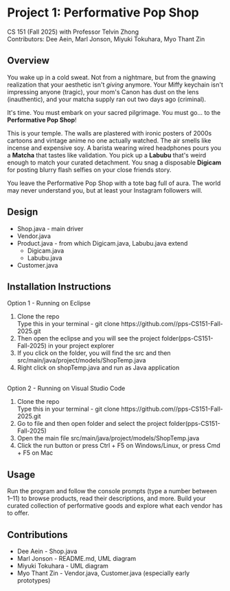 # Project 1: Performative Pop Shop
CS 151 (Fall 2025) with Professor Telvin Zhong<br>
Contributors: Dee Aein, Marl Jonson, Miyuki Tokuhara, Myo Thant Zin<br>

## Overview
You wake up in a cold sweat. Not from a nightmare, but from the gnawing realization that your aesthetic isn't <i>giving</i> anymore. Your Miffy keychain isn't impressing anyone (tragic), your mom's Canon has dust on the lens (inauthentic), and your matcha supply ran out two days ago (criminal).

It's time. You must embark on your sacred pilgrimage. You must go… to the <b>Performative Pop Shop</b>!

This is your temple. The walls are plastered with ironic posters of 2000s cartoons and vintage anime no one actually watched. The air smells like incense and expensive soy. A barista wearing wired headphones pours you a <b>Matcha</b> that tastes like validation. You pick up a <b>Labubu</b> that's weird enough to match your curated detachment. You snag a disposable <b>Digicam</b> for posting blurry flash selfies on your close friends story.

You leave the Performative Pop Shop with a tote bag full of aura. The world may never understand you, but at least your Instagram followers will.

## Design
<ul>
  <li>Shop.java - main driver</li>
  <li>Vendor.java</li>
  <li>Product.java - from which Digicam.java, Labubu.java extend
    <ul>
      <li>Digicam.java</li>
      <li>Labubu.java</li>
    </ul>
  </li>
  <li>Customer.java</li>
</ul>

## Installation Instructions
Option 1 - Running on Eclipse
<ol>
  <li>Clone the repo</li>
  Type this in your terminal - git clone https://github.com/<your-username>/pps-CS151-Fall-2025.git
  <li>Then open the eclipse and you will see the project folder(pps-CS151-Fall-2025) in your project explorer</li>
  <li>If you click on the folder, you will find the src and then src/main/java/project/models/ShopTemp.java</li>
  <li>Right click on shopTemp.java and run as Java application</li>
</ol>
<br>
Option 2 - Running on Visual Studio Code
<ol>
  <li>Clone the repo</li>
  Type this in your terminal - git clone https://github.com/<your-username>/pps-CS151-Fall-2025.git
  <li>Go to file and then open folder and select the project folder(pps-CS151-Fall-2025)</li>
  <li>Open the main file src/main/java/project/models/ShopTemp.java</li>
  <li>Click the run button or press Ctrl + F5 on Windows/Linux, or press Cmd + F5 on Mac</li>
</ol>

## Usage
Run the program and follow the console prompts (type a number between 1–11) to browse products, read their descriptions, and more. Build your curated collection of performative goods and explore what each vendor has to offer.

## Contributions
* Dee Aein - Shop.java
* Marl Jonson - README.md, UML diagram
* Miyuki Tokuhara - UML diagram
* Myo Thant Zin - Vendor.java, Customer.java (especially early prototypes)
